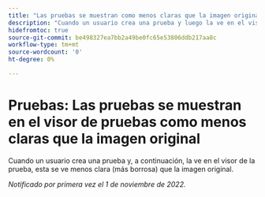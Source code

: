 ```yaml
---
title: "Las pruebas se muestran como menos claras que la imagen original"
description: "Cuando un usuario crea una prueba y luego la ve en el visor de pruebas, esta se ve menos clara (más borrosa) que la imagen original."
hidefromtoc: true
source-git-commit: be498327ea7bb2a49be0fc65e53806ddb217aa8c
workflow-type: tm+mt
source-wordcount: '0'
ht-degree: 0%

---
```



# Pruebas: Las pruebas se muestran en el visor de pruebas como menos claras que la imagen original

<!--This is on both the WF and WFP TOCs-->

Cuando un usuario crea una prueba y, a continuación, la ve en el visor de la prueba, esta se ve menos clara (más borrosa) que la imagen original.

_Notificado por primera vez el 1 de noviembre de 2022._

